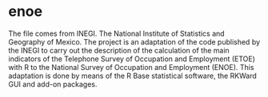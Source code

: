 # enoe
The file comes from INEGI. The National Institute of Statistics and Geography of Mexico.
The project is an adaptation of the code published by the INEGI to carry out the description of the calculation of the main indicators of the Telephone Survey of Occupation and Employment (ETOE) with R to the National Survey of Occupation and Employment (ENOE). This adaptation is done by means of the R Base statistical software, the RKWard GUI and add-on packages.
